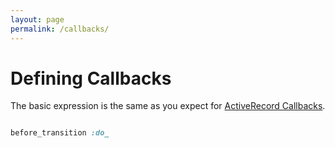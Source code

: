 ```yaml
---
layout: page
permalink: /callbacks/
---
```


# Defining Callbacks

The basic expression is the same as you expect for [ActiveRecord Callbacks](http://guides.rubyonrails.org/active_record_callbacks.html).

```ruby

before_transition :do_

```
